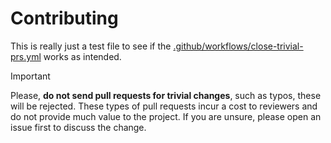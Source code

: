 # Contributing

This is really just a test file to see if the
[.github/workflows/close-trivial-prs.yml](../blobs/main/.github/workflows/close-trival-prs.yml)
works as intended.

<!-- start-trivial-prs -->
> [!IMPORTANT] 
> Please, **do not send pull requests for trivial changes**, such as typos, these will be rejected. These types of pull requests incur a cost to reviewers and do not provide much value to the project. If you are unsure, please open an issue first to discuss the change.
<!-- end-trivial-prs -->
